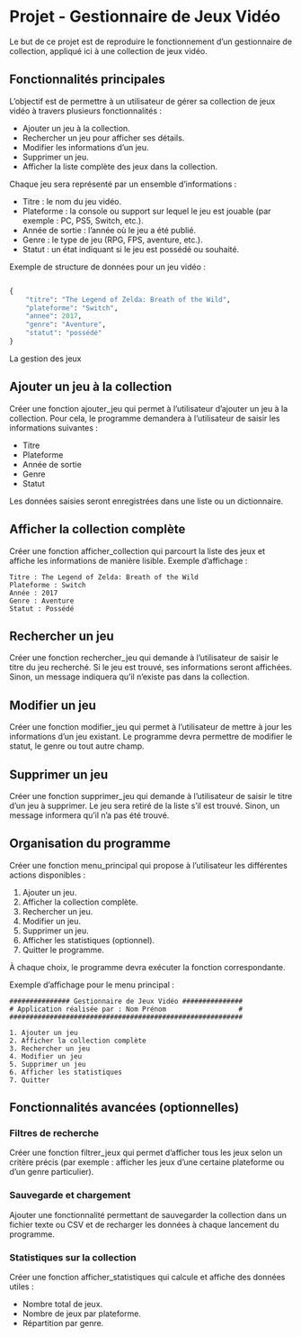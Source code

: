 # Projet - Gestionnaire de Jeux Vidéo

Le but de ce projet est de reproduire le fonctionnement d’un gestionnaire de collection, appliqué ici à une collection de jeux vidéo.

## Fonctionnalités principales

L’objectif est de permettre à un utilisateur de gérer sa collection de jeux vidéo à travers plusieurs fonctionnalités :
- Ajouter un jeu à la collection.
-	Rechercher un jeu pour afficher ses détails.
-	Modifier les informations d’un jeu.
-	Supprimer un jeu.
-	Afficher la liste complète des jeux dans la collection.

Chaque jeu sera représenté par un ensemble d’informations :
-	Titre : le nom du jeu vidéo.
-	Plateforme : la console ou support sur lequel le jeu est jouable (par exemple : PC, PS5, Switch, etc.).
-	Année de sortie : l’année où le jeu a été publié.
-	Genre : le type de jeu (RPG, FPS, aventure, etc.).
-	Statut : un état indiquant si le jeu est possédé ou souhaité.

Exemple de structure de données pour un jeu vidéo :

```python

{
    "titre": "The Legend of Zelda: Breath of the Wild",
    "plateforme": "Switch",
    "annee": 2017,
    "genre": "Aventure",
    "statut": "possédé"
}
```

La gestion des jeux

## Ajouter un jeu à la collection

Créer une fonction ajouter_jeu qui permet à l’utilisateur d’ajouter un jeu à la collection.
Pour cela, le programme demandera à l’utilisateur de saisir les informations suivantes :
-	Titre
-	Plateforme
-	Année de sortie
-	Genre
-	Statut

Les données saisies seront enregistrées dans une liste ou un dictionnaire.

## Afficher la collection complète

Créer une fonction afficher_collection qui parcourt la liste des jeux et affiche les informations de manière lisible.
Exemple d’affichage :

```
Titre : The Legend of Zelda: Breath of the Wild
Plateforme : Switch
Année : 2017
Genre : Aventure
Statut : Possédé
```

## Rechercher un jeu

Créer une fonction rechercher_jeu qui demande à l’utilisateur de saisir le titre du jeu recherché.
Si le jeu est trouvé, ses informations seront affichées. Sinon, un message indiquera qu’il n’existe pas dans la collection.

## Modifier un jeu

Créer une fonction modifier_jeu qui permet à l’utilisateur de mettre à jour les informations d’un jeu existant.
Le programme devra permettre de modifier le statut, le genre ou tout autre champ.

## Supprimer un jeu

Créer une fonction supprimer_jeu qui demande à l’utilisateur de saisir le titre d’un jeu à supprimer.
Le jeu sera retiré de la liste s’il est trouvé. Sinon, un message informera qu’il n’a pas été trouvé.

## Organisation du programme

Créer une fonction menu_principal qui propose à l’utilisateur les différentes actions disponibles :
1.	Ajouter un jeu.
2.	Afficher la collection complète.
3.	Rechercher un jeu.
4.	Modifier un jeu.
5.	Supprimer un jeu.
6.	Afficher les statistiques (optionnel).
7.	Quitter le programme.

À chaque choix, le programme devra exécuter la fonction correspondante.

Exemple d’affichage pour le menu principal :

```
############### Gestionnaire de Jeux Vidéo ###############
# Application réalisée par : Nom Prénom                  #
##########################################################

1. Ajouter un jeu  
2. Afficher la collection complète  
3. Rechercher un jeu  
4. Modifier un jeu  
5. Supprimer un jeu  
6. Afficher les statistiques  
7. Quitter  
```

## Fonctionnalités avancées (optionnelles)

### Filtres de recherche

Créer une fonction filtrer_jeux qui permet d’afficher tous les jeux selon un critère précis (par exemple : afficher les jeux d’une certaine plateforme ou d’un genre particulier).

### Sauvegarde et chargement

Ajouter une fonctionnalité permettant de sauvegarder la collection dans un fichier texte ou CSV et de recharger les données à chaque lancement du programme.

### Statistiques sur la collection

Créer une fonction afficher_statistiques qui calcule et affiche des données utiles :
-	Nombre total de jeux.
-	Nombre de jeux par plateforme.
-	Répartition par genre.

